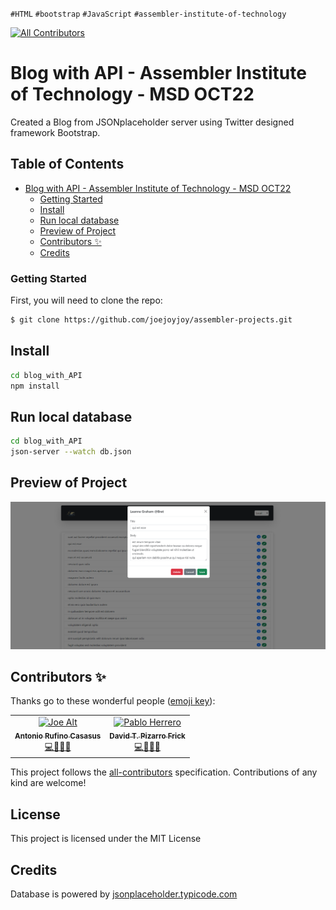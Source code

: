 `#HTML` `#bootstrap` `#JavaScript` `#assembler-institute-of-technology`

[![All Contributors](https://img.shields.io/badge/all_contributors-2-orange.svg?style=flat-square)](#contributors-)

# Blog with API - Assembler Institute of Technology - MSD OCT22

Created a Blog from JSONplaceholder server using Twitter designed framework Bootstrap.


## Table of Contents <!-- omit in toc -->

- [Blog with API - Assembler Institute of Technology - MSD OCT22](#blog-with-api---assembler-institute-of-technology---msd-oct22)
    - [Getting Started](#getting-started)
  - [Install](#install)
  - [Run local database](#run-local-database)
  - [Preview of Project](#preview-of-project)
  - [Contributors ✨](#contributors-)
  - [Credits](#credits)

### Getting Started

First, you will need to clone the repo:

```bash
$ git clone https://github.com/joejoyjoy/assembler-projects.git
```

## Install

```bash
cd blog_with_API
npm install
```

## Run local database

```bash
cd blog_with_API
json-server --watch db.json
```

## Preview of Project

<img src='./src/assets/preview.png' width='600' alt='Project Blog using API jsonplaceholder.typicode.com'>

## Contributors ✨

Thanks go to these wonderful people ([emoji key](https://allcontributors.org/docs/en/emoji-key)):

<!-- ALL-CONTRIBUTORS-LIST:START - Do not remove or modify this section -->
<!-- prettier-ignore-start -->
<!-- markdownlint-disable -->
<table>
  <tbody>
    <tr>
        <td align="center">
            <a href="https://github.com/devs-toni">
                <img src="https://avatars.githubusercontent.com/u/103459716" width="100px" alt="Joe Alt"/>
                <br />
                <sub>
                <b>Antonio Rufino Casasus</b>
                </sub>
            </a>
            <br />
            <a href="#tools-dtpf" title="code-tools-maintenance-design">💻🔧🚧🎨</a>
        </td>
        <td align="center">
            <a href="https://github.com/pablohgb">
                <img src="https://avatars.githubusercontent.com/u/60478224" width="100px" alt="Pablo Herrero"/>
                <br />
                <sub>
                <b>David T. Pizarro Frick</b>
                </sub>
            </a>
            <br />
            <a href="#code-pablohgb" title="code-tools-maintenance-design">💻🔧🚧🎨</a>
        </td>
    </tr>
  </tbody>
</table>

This project follows the [all-contributors](https://allcontributors.org) specification.
Contributions of any kind are welcome!

## License <!-- omit in toc -->

This project is licensed under the MIT License

## Credits

Database is powered by [jsonplaceholder.typicode.com](https://jsonplaceholder.typicode.com/)
